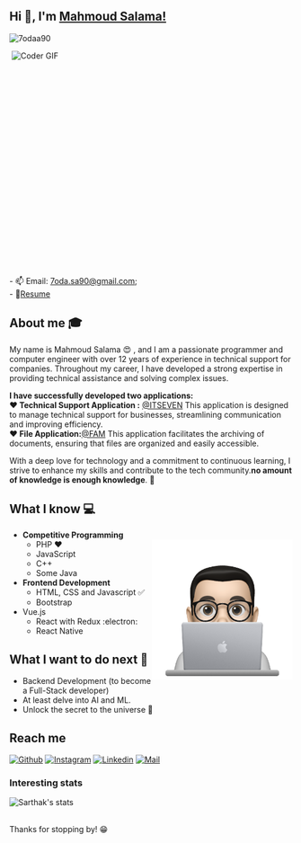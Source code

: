 
## Hi 👋, I'm [Mahmoud Salama!](https://mahmoudsalama.net) 
 <p align="left"> <img src="https://komarev.com/ghpvc/?username=7odaa90&label=Views&color=blue&style=plastic" alt="7odaa90" /> </p>

<img align="right" src="https://media.giphy.com/media/SWoSkN6DxTszqIKEqv/giphy.gif" alt="Coder GIF" width="500" height="400">

<br>- 📫 Email: 7oda.sa90@gmail.com;
<br>- 📝[Resume](https://mahmoudsalama.net/cv.pdf) <br>

## About me :mortar_board:
My name is Mahmoud Salama 😍 , and I am a passionate programmer and computer engineer with over 12 years of experience in technical support for companies. Throughout my career, I have developed a strong expertise in providing technical assistance and solving complex issues.

**I have successfully developed two applications:**
<br><B>❤️ Technical Support Application :</b> [@ITSEVEN](https://it.7odaa.com) This application is designed to manage technical support for businesses, streamlining communication and improving efficiency.
<br><B>❤️ File Application:</b>[@FAM](https://it.7odaa.com) This application facilitates the archiving of documents, ensuring that files are organized and easily accessible.

With a deep love for technology and a commitment to continuous learning, I strive to enhance my skills and contribute to the tech community.**no amount of knowledge is enough knowledge**. 🧠

## What I know :computer:
- **Competitive Programming**
<br><img align="right" src="https://github.com/7odaa90/7odaa90/blob/main/profile-img.png" alt="7odaa GIF" width="250" height="250">
	- PHP ❤️
	- JavaScript 
	- C++
	- Some Java
- **Frontend Development**
	- HTML, CSS and Javascript :white_check_mark:
	- Bootstrap
 - Vue.js
	- React with Redux :electron:
	- React Native

## What I want to do next :thinking:
- Backend Development (to become a Full-Stack developer)
- At least delve into AI and ML.
- Unlock the secret to the universe :rofl:

## Reach me 
[![Github](https://img.shields.io/github/followers/7odaa90?label=Follow&style=social)](https://github.com/7odaa90)
[![Instagram](https://img.shields.io/badge/-@7odaa90-red?style=flat-square&logo=instagram&logoColor=white&link=https://www.instagram.com/7odaa90/)](https://www.instagram.com/7odaa90/)
[![Linkedin](https://img.shields.io/badge/-7odaa90-blue?style=flat-square&logo=linkedin&logoColor=white&link=https://www.linkedin.com/in/7odaa90/)](https://www.linkedin.com/in/7odaa90/)
[![Mail](https://img.shields.io/badge/-7odaa.sa90@gmail.com-gray?style=flat-square&logo=gmail&logoColor=red&link=https://www.linkedin.com/in/7odaa90/)](mailto:7odaa.sa90@gmail.com)


### Interesting stats

![Sarthak's stats](https://github-readme-stats.vercel.app/api?username=7odaa90&show_icons=true)

<br>Thanks for stopping by! 😁




